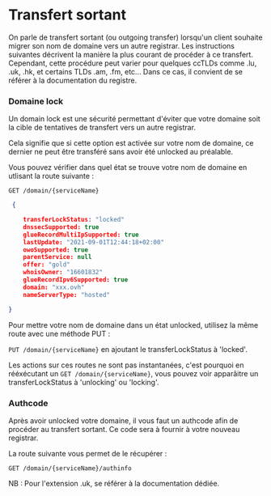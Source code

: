 # Transfert sortant

On parle de transfert sortant (ou outgoing transfer) lorsqu'un client souhaite migrer son nom de domaine vers un autre registrar. Les instructions suivantes décrivent la manière la plus courant de procéder à ce transfert. Cependant, cette procédure peut varier pour quelques ccTLDs comme .lu, .uk, .hk, et certains TLDs .am, .fm, etc...
Dans ce cas, il convient de se référer à la documentation du registre.

### Domaine lock

Un domain lock est une sécurité permettant d'éviter que votre domaine soit la cible de tentatives de transfert vers un autre registrar. 

Cela signifie que si cette option est activée sur votre nom de domaine, ce dernier ne peut être transféré sans avoir été unlocked au préalable.

Vous pouvez vérifier dans quel état se trouve votre nom de domaine en utlisant la route suivante :

 `GET /domain/{serviceName}` 

```json
 {

    transferLockStatus: "locked"
    dnssecSupported: true
    glueRecordMultiIpSupported: true
    lastUpdate: "2021-09-01T12:44:18+02:00"
    owoSupported: true
    parentService: null
    offer: "gold"
    whoisOwner: "16601832"
    glueRecordIpv6Supported: true
    domain: "xxx.ovh"
    nameServerType: "hosted"

}
```
Pour mettre votre nom de domaine dans un état unlocked, utilisez la même route avec une méthode PUT :

`PUT /domain/{serviceName}` en ajoutant le transferLockStatus à 'locked'.

Les actions sur ces routes ne sont pas instantanées, c'est pourquoi en rééxécutant un `GET /domain/{serviceName}`, vous pouvez voir apparâitre un transferLockStatus à 'unlocking' ou 'locking'.


### Authcode

Après avoir unlocked votre domaine, il vous faut un authcode afin de procéder au transfert sortant. Ce code sera à fournir à votre nouveau registrar.

La route suivante vous permet de le récupérer :

`GET /domain/{serviceName}/authinfo`

NB : Pour l'extension .uk, se référer à la documentation dédiée.